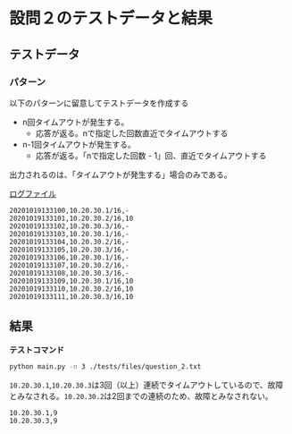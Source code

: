 # 設問２のテストデータと結果

## テストデータ

### パターン

以下のパターンに留意してテストデータを作成する

- n回タイムアウトが発生する。
  - 応答が返る。nで指定した回数直近でタイムアウトする
- n-1回タイムアウトが発生する。
  - 応答が返る。「nで指定した回数 - 1」回、直近でタイムアウトする

出力されるのは、「タイムアウトが発生する」場合のみである。

[ログファイル](./files/question_2.txt)

```
20201019133100,10.20.30.1/16,-
20201019133101,10.20.30.2/16,10
20201019133102,10.20.30.3/16,-
20201019133103,10.20.30.1/16,-
20201019133104,10.20.30.2/16,-
20201019133105,10.20.30.3/16,-
20201019133106,10.20.30.1/16,-
20201019133107,10.20.30.2/16,-
20201019133108,10.20.30.3/16,-
20201019133109,10.20.30.1/16,10
20201019133110,10.20.30.2/16,10
20201019133111,10.20.30.3/16,10
```

## 結果

**テストコマンド**

```bash
python main.py -n 3 ./tests/files/question_2.txt
```

`10.20.30.1`,`10.20.30.3`は3回（以上）連続でタイムアウトしているので、故障とみなされる。`10.20.30.2`は2回までの連続のため、故障とみなされない。

```
10.20.30.1,9
10.20.30.3,9
```

